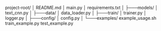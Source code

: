 project-root/
│   README.md
│   main.py
│   requirements.txt
│
├───models/
│       text_cnn.py
│
├───data/
│       data_loader.py
│
├───train/
│       trainer.py
│       logger.py
│
├───config/
│       config.py
│
└───examples/
        example_usage.sh
        train_example.py
        test_example.py